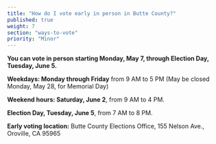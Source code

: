 ```yaml
---
title: "How do I vote early in person in Butte County?"
published: true
weight: 7
section: "ways-to-vote"
priority: "Minor"
---
```


**You can vote in person starting Monday, May 7, through Election Day, Tuesday, June 5.**  

**Weekdays: Monday through Friday** from 9 AM to 5 PM (May be closed Monday, May 28, for Memorial Day)  

**Weekend hours: Saturday, June 2**, from 9 AM to 4 PM.

**Election Day, Tuesday, June 5**, from 7 AM to 8 PM.

**Early voting location:** Butte County Elections Office, 155 Nelson Ave., Oroville, CA 95965  
